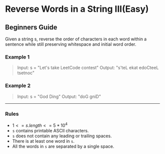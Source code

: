 # Reverse Words in a String III(Easy)

## Beginners Guide

Given a string s, reverse the order of characters in each word within a sentence while still preserving whitespace and initial word order.

### Example 1

> Input: s = "Let's take LeetCode contest"
Output: "s'teL ekat edoCteeL tsetnoc"

### Example 2

> Input: s = "God Ding"
Output: "doG gniD"

---

### Rules

* $1 <= s.length <= 5 * 10^4$
* `s` contains printable ASCII characters.
* `s` does not contain any leading or trailing spaces.
* There is at least one word in `s`.
* All the words in `s` are separated by a single space.
